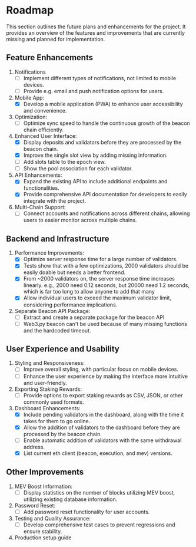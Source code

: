 # Roadmap
This section outlines the future plans and enhancements for the project. It provides an overview of the features and improvements that are currently missing and planned for implementation.

## Feature Enhancements

1. Notifications
   - [ ] Implement different types of notifications, not limited to mobile devices.
   - [ ] Provide e.g. email and push notification options for users.

2. Mobile App:
   - [x] Develop a mobile application (PWA) to enhance user accessibility and convenience.

3. Optimization:
   - [ ] Optimize sync speed to handle the continuous growth of the beacon chain efficiently.

4. Enhanced User Interface:
   - [x] Display deposits and validators before they are processed by the beacon chain.
   - [x] Improve the single slot view by adding missing information.
   - [ ] Add slots table to the epoch view.
   - [ ] Show the pool association for each validator.
   
5. API Enhancements:
   - [x] Expand the existing API to include additional endpoints and functionalities.
   - [x] Provide comprehensive API documentation for developers to easily integrate with the project.

6. Multi-Chain Support:
   - [ ] Connect accounts and notifications across different chains, allowing users to easier monitor across multiple chains.

## Backend and Infrastructure
1. Performance Improvements:
   - [x] Optimize server response time for a large number of validators.
   - [x] Tests show that with a few optimizations, 2000 validators should be easily doable but needs a better frontend.
   - [x] From ~2000 validators on, the server response time increases linearly. e.g., 2000 need 0.12 seconds, but 20000 need 1.2 seconds, which is far too long to allow anyone to add that many
   - [x] Allow individual users to exceed the maximum validator limit, considering performance implications.
   
2. Separate Beacon API Package:
   - [ ] Extract and create a separate package for the beacon API
   - [ ] Web3.py beacon can't be used because of many missing functions and the hardcoded timeout.

## User Experience and Usability
1. Styling and Responsiveness:
   - [ ] Improve overall styling, with particular focus on mobile devices.
   - [ ] Enhance the user experience by making the interface more intuitive and user-friendly.
   
2. Exporting Staking Rewards:
   - [ ] Provide options to export staking rewards as CSV, JSON, or other commonly used formats.
   
3. Dashboard Enhancements:
   - [x] Include pending validators in the dashboard, along with the time it takes for them to go online.
   - [x] Allow the addition of validators to the dashboard before they are processed by the beacon chain.
   - [ ] Enable automatic addition of validators with the same withdrawal address.
   - [x] List current eth client (beacon, execution, and mev) versions.
   
## Other Improvements
1. MEV Boost Information:
   - [ ] Display statistics on the number of blocks utilizing MEV boost, utilizing existing database information.

2. Password Reset:
   - [ ] Add password reset functionality for user accounts.

3. Testing and Quality Assurance:
   - [ ] Develop comprehensive test cases to prevent regressions and ensure stability.
   
4. Production setup guide

